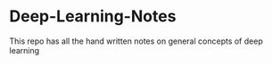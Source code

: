 # Deep-Learning-Notes
This repo has all the hand written notes on general concepts of deep learning 
